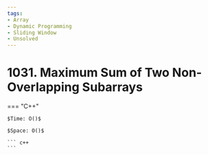 ```yaml
---
tags:
- Array
- Dynamic Programming
- Sliding Window
- Unsolved
---
```



# 1031. Maximum Sum of Two Non-Overlapping Subarrays

=== "C++"

    $Time: O()$

    $Space: O()$

    ``` c++
    ```